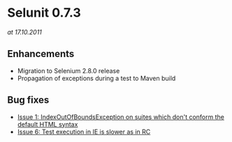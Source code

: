 # Selunit 0.7.3 #
_at 17.10.2011_

## Enhancements ##
  * Migration to Selenium 2.8.0 release
  * Propagation of exceptions during a test to Maven build


## Bug fixes ##
  * [Issue 1: IndexOutOfBoundsException on suites which don't conform the default HTML syntax](https://code.google.com/p/selunit/issues/detail?id=1&can=1)
  * [Issue 6: Test execution in IE is slower as in RC](https://code.google.com/p/selunit/issues/detail?id=6&can=1)